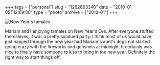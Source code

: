 +++
tags = ["personal"]
slug = "1262693340"
date = "2010-01-05T12:09:00"
type = "photo"
archive = ["2010-01"]
+++

![New Year's tamales][1]

Mariam and I enjoying tamales on New Year's Eve. After everyone stuffed
themselves, it was a pretty subdued party. I think most of us would have
just napped through the new year had Mariam's aunt's dogs not started
going crazy with the fireworks and gunshots at midnight. It certainly was
nice to finally have someone to kiss to bring in the new year. Definitely
the right way to start things off.

[1]: http://41.media.tumblr.com/tumblr_kvrwfi3w1U1qaxyu1o1_1280.jpg

